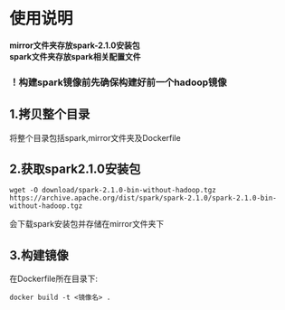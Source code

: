 ﻿# 使用说明

**mirror文件夹存放spark-2.1.0安装包  
spark文件夹存放spark相关配置文件**  

### ！构建spark镜像前先确保构建好前一个hadoop镜像

## 1.拷贝整个目录
将整个目录包括spark,mirror文件夹及Dockerfile

## 2.获取spark2.1.0安装包    
```
wget -O download/spark-2.1.0-bin-without-hadoop.tgz https://archive.apache.org/dist/spark/spark-2.1.0/spark-2.1.0-bin-without-hadoop.tgz
```   
会下载spark安装包并存储在mirror文件夹下

## 3.构建镜像
在Dockerfile所在目录下:  
```
docker build -t <镜像名> .
```




